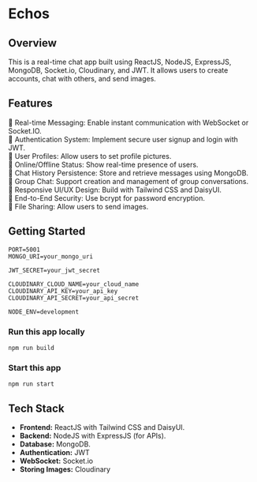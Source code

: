 # Echos

## Overview

This is a real-time chat app built using ReactJS, NodeJS, ExpressJS, MongoDB, Socket.io, Cloudinary, and JWT. It allows users to create accounts, chat with others, and send images.

## Features

💬 Real-time Messaging: Enable instant communication with WebSocket or Socket.IO.  
🔑 Authentication System: Implement secure user signup and login with JWT.  
👤 User Profiles: Allow users to set profile pictures.  
📡 Online/Offline Status: Show real-time presence of users.  
📄 Chat History Persistence: Store and retrieve messages using MongoDB.  
👥 Group Chat: Support creation and management of group conversations.  
🎨 Responsive UI/UX Design: Build with Tailwind CSS and DaisyUI.  
🔐 End-to-End Security: Use bcrypt for password encryption.  
📂 File Sharing: Allow users to send images.  

## Getting Started

```
PORT=5001
MONGO_URI=your_mongo_uri

JWT_SECRET=your_jwt_secret

CLOUDINARY_CLOUD_NAME=your_cloud_name
CLOUDINARY_API_KEY=your_api_key
CLOUDINARY_API_SECRET=your_api_secret

NODE_ENV=development
```

### Run this app locally
``` npm run build ```

### Start this app
``` npm run start ```

## Tech Stack

- **Frontend:** ReactJS with Tailwind CSS and DaisyUI.
- **Backend:** NodeJS with ExpressJS (for APIs).
- **Database:** MongoDB.
- **Authentication:** JWT
- **WebSocket:** Socket.io
- **Storing Images:** Cloudinary
